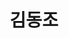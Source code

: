 ---
layout: hubs
key: Q7336146
title: 김동조
name: 김동조
description: 대한민국의 정치인
score: 0.005540359355731157
degree: 5
---